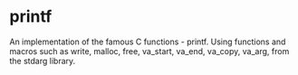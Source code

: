 # printf
An implementation of the famous C functions - printf. Using functions and macros such as write, malloc, free, va_start, va_end, va_copy, va_arg, from the stdarg library.
